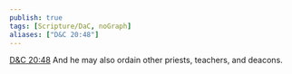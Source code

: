 ```yaml
---
publish: true
tags: [Scripture/DaC, noGraph]
aliases: ["D&C 20:48"]
---
```

[D&C 20:48](https://churchofjesuschrist.org/study/scriptures/dc-testament/dc/20?lang=eng&id=p48#p48) And he may also ordain other priests, teachers, and deacons.
